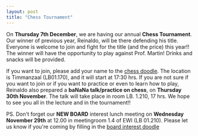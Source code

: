 ```yaml
---
layout: post
title: "Chess Tournament"
---
```


On **Thursday 7th December**, we are having our annual **Chess Tournament**. 
Our winner of previous year, Reinaldo, will be there defending his title.
Everyone is welcome to join and fight for the title (and the price) this year!!
The winner will have the opportunity to play against Prof. Martin!
Drinks and snacks will be provided. 

If you want to join, please add your name to the [chess doodle].
The location is Timmanzaal (LB01.170), and it will start at 17:30 hrs.
If you are not sure if you want to join or if you want to practice or even to learn how to play, 
Reinaldo also prepared a  **baNaNa talk/practice on chess**, on **Thursday 30th November**. The talk will take place in room LB. 1.210, 17 hrs.
We hope to see you all in the lecture and in the tournament!!

PS. Don't forget our **NEW BOARD** interest lunch meeting on **Wednesday November 29th** at 12.00 in meetingroom 1.4 of EWI (LB 01.210).
Please let us know if you're coming by filling in the [board interest doodle]

[chess doodle]:https://doodle.com/poll/4pgafys2535anf6i
[board interest doodle]:https://doodle.com/poll/99rdrnveeis4xs9r